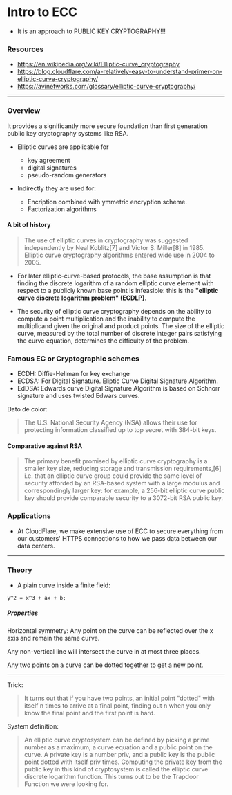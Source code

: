 # Intro to ECC

* It is an approach to PUBLIC KEY CRYPTOGRAPHY!!!

### Resources

* https://en.wikipedia.org/wiki/Elliptic-curve_cryptography
* https://blog.cloudflare.com/a-relatively-easy-to-understand-primer-on-elliptic-curve-cryptography/
* https://avinetworks.com/glossary/elliptic-curve-cryptography/

*********

### Overview

It provides a significantly more secure foundation than first generation public key cryptography systems like RSA.

* Elliptic curves are applicable for 
	* key agreement 
	* digital signatures 
	* pseudo-random generators


* Indirectly they are used for:  
	* Encription combined with ymmetric encryption scheme. 
	* Factorization algorithms


#### A bit of history

>The use of elliptic curves in cryptography was suggested independently by Neal Koblitz[7] and Victor S. Miller[8] in 1985. Elliptic curve cryptography algorithms entered wide use in 2004 to 2005.

* For later elliptic-curve-based protocols, the base assumption is that finding the discrete logarithm of a random elliptic curve element with respect to a publicly known base point is infeasible: this is the **"elliptic curve discrete logarithm problem" (ECDLP)**. 

* The security of elliptic curve cryptography depends on the ability to compute a point multiplication and the inability to compute the multiplicand given the original and product points. The size of the elliptic curve, measured by the total number of discrete integer pairs satisfying the curve equation, determines the difficulty of the problem.


### Famous EC or Cryptographic schemes


* ECDH: Diffie-Hellman for key exchange
* ECDSA: For Digital Signature. Eliptic Curve Digital Signature Algorithm.
* EdDSA: Edwards curve Digital Signature Algorithm is based on Schnorr signature and uses twisted Edwars curves.


Dato de color: 

>The U.S. National Security Agency (NSA) allows their use for protecting information classified up to top secret with 384-bit keys.


#### Comparative against RSA

>The primary benefit promised by elliptic curve cryptography is a smaller key size, reducing storage and transmission requirements,[6] i.e. that an elliptic curve group could provide the same level of security afforded by an RSA-based system with a large modulus and correspondingly larger key: for example, a 256-bit elliptic curve public key should provide comparable security to a 3072-bit RSA public key.


### Applications


* At CloudFlare, we make extensive use of ECC to secure everything from our customers' HTTPS connections to how we pass data between our data centers.


************************


### Theory

* A plain curve inside a finite field:

```
y^2 = x^3 + ax + b;
```


##### Properties

Horizontal symmetry: Any point on the curve can be reflected over the x axis and remain the same curve.

Any non-vertical line will intersect the curve in at most three places.

Any two points on a curve can be dotted together to get a new point.

***

Trick: 

>It turns out that if you have two points, an initial point "dotted" with itself n times to arrive at a final point, finding out n when you only know the final point and the first point is hard.

System definition: 

>An elliptic curve cryptosystem can be defined by picking a prime number as a maximum, a curve equation and a public point on the curve. A private key is a number priv, and a public key is the public point dotted with itself priv times. Computing the private key from the public key in this kind of cryptosystem is called the elliptic curve discrete logarithm function. This turns out to be the Trapdoor Function we were looking for.






















